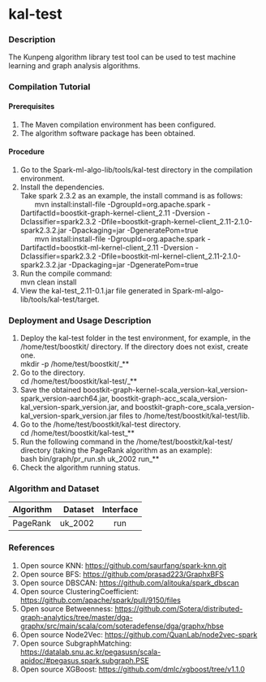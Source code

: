 # kal-test


### Description
The Kunpeng algorithm library test tool can be used to test machine learning and graph analysis algorithms.


### Compilation Tutorial

#### Prerequisites
1.  The Maven compilation environment has been configured.
2.  The algorithm software package has been obtained.
#### Procedure
1. Go to the Spark-ml-algo-lib/tools/kal-test directory in the compilation environment.
2. Install the dependencies.<br/>
Take spark 2.3.2 as an example, the install command is as follows:<br/>
&emsp;&emsp;mvn install:install-file -DgroupId=org.apache.spark -DartifactId=boostkit-graph-kernel-client_2.11 -Dversion -Dclassifier=spark2.3.2 -Dfile=boostkit-graph-kernel-client_2.11-2.1.0-spark2.3.2.jar -Dpackaging=jar -DgeneratePom=true<br/>
&emsp;&emsp;mvn install:install-file -DgroupId=org.apache.spark -DartifactId=boostkit-ml-kernel-client_2.11 -Dversion -Dclassifier=spark2.3.2 -Dfile=boostkit-ml-kernel-client_2.11-2.1.0-spark2.3.2.jar -Dpackaging=jar -DgeneratePom=true
3. Run the compile command:<br/>
    mvn clean install
4. View the kal-test_2.11-0.1.jar file generated in Spark-ml-algo-lib/tools/kal-test/target.

### Deployment and Usage Description

1.  Deploy the kal-test folder in the test environment, for example, in the /home/test/boostkit/ directory. If the directory does not exist, create one.<br/>mkdir -p /home/test/boostkit/_**
2.  Go to the directory.<br/>
    cd /home/test/boostkit/kal-test/_**
3.  Save the obtained boostkit-graph-kernel-scala_version-kal_version-spark_version-aarch64.jar, boostkit-graph-acc_scala_version-kal_version-spark_version.jar, and boostkit-graph-core_scala_version-kal_version-spark_version.jar files to /home/test/boostkit/kal-test/lib.
4.  Go to the /home/test/boostkit/kal-test directory.<br/>
    cd /home/test/boostkit/kal-test_**
5.  Run the following command in the /home/test/boostkit/kal-test/ directory (taking the PageRank algorithm as an example):<br/>bash bin/graph/pr_run.sh uk_2002 run_**
6.  Check the algorithm running status.

### Algorithm and Dataset


| Algorithm | Dataset | Interface |
| :-----| ----: | :----: |
| PageRank | uk_2002 | run |


### References

1. Open source KNN: https://github.com/saurfang/spark-knn.git
2. Open source BFS: https://github.com/prasad223/GraphxBFS
3. Open source DBSCAN: https://github.com/alitouka/spark_dbscan
4. Open source ClusteringCoefficient: https://github.com/apache/spark/pull/9150/files
5. Open source Betweenness: https://github.com/Sotera/distributed-graph-analytics/tree/master/dga-graphx/src/main/scala/com/soteradefense/dga/graphx/hbse
6. Open source Node2Vec: https://github.com/QuanLab/node2vec-spark
7. Open source SubgraphMatching: https://datalab.snu.ac.kr/pegasusn/scala-apidoc/#pegasus.spark.subgraph.PSE
8. Open source XGBoost: https://github.com/dmlc/xgboost/tree/v1.1.0
